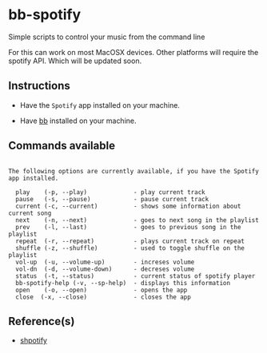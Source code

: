 # bb-spotify

Simple scripts to control your music from the command line

For this can work on most MacOSX devices. Other platforms will
require the spotify API. Which will be updated soon.

## Instructions

 - Have the `Spotify` app installed on your machine.

 - Have [bb](https://github.com/borkdude/babashka) installed on your machine.

## Commands available

```text

The following options are currently available, if you have the Spotify app installed.

  play    (-p, --play)             - play current track
  pause   (-s, --pause)            - pause current track
  current (-c, --current)          - shows some information about current song
  next    (-n, --next)             - goes to next song in the playlist
  prev    (-l, --last)             - goes to previous song in the playlist
  repeat  (-r, --repeat)           - plays current track on repeat
  shuffle (-z, --shuffle)          - used to toggle shuffle on the playlist
  vol-up  (-u, --volume-up)        - increses volume
  vol-dn  (-d, --volume-down)      - decreses volume
  status  (-t, --status)           - current status of spotify player
  bb-spotify-help (-v, --sp-help)  - displays this information
  open    (-o, --open)             - opens the app
  close  (-x, --close)             - closes the app

```

## Reference(s)

 - [shpotify](https://github.com/hnarayanan/shpotify)



